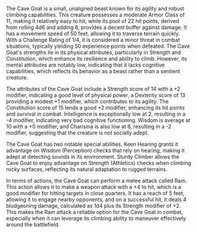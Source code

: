 The Cave Goat is a small, unaligned beast known for its agility and robust climbing capabilities. This creature possesses a moderate Armor Class of 11, making it relatively easy to hit, while its pool of 22 hit points, derived from rolling 4d6 and adding 8, provides a decent buffer against damage. It has a movement speed of 50 feet, allowing it to traverse terrain quickly. With a Challenge Rating of 1/4, it is considered a minor threat in combat situations, typically yielding 50 experience points when defeated. The Cave Goat's strengths lie in its physical attributes, particularly in Strength and Constitution, which enhance its resilience and ability to climb. However, its mental attributes are notably low, indicating that it lacks cognitive capabilities, which reflects its behavior as a beast rather than a sentient creature.

The attributes of the Cave Goat include a Strength score of 14 with a +2 modifier, indicating a good level of physical power, a Dexterity score of 13 providing a modest +1 modifier, which contributes to its agility. The Constitution score of 15 lends a good +2 modifier, enhancing its hit points and survival in combat. Intelligence is exceptionally low at 2, resulting in a -4 modifier, indicating very bad cognitive functioning. Wisdom is average at 10 with a +0 modifier, and Charisma is also low at 6, resulting in a -2 modifier, suggesting that the creature is not socially adept.

The Cave Goat has two notable special abilities. Keen Hearing grants it advantage on Wisdom (Perception) checks that rely on hearing, making it adept at detecting sounds in its environment. Sturdy Climber allows the Cave Goat to enjoy advantage on Strength (Athletics) checks when climbing rocky surfaces, reflecting its natural adaptation to rugged terrains.

In terms of actions, the Cave Goat can perform a melee attack called Ram. This action allows it to make a weapon attack with a +4 to hit, which is a good modifier for hitting targets in close quarters. It has a reach of 5 feet, allowing it to engage nearby opponents, and on a successful hit, it deals 4 bludgeoning damage, calculated as 1d4 plus its Strength modifier of +2. This makes the Ram attack a reliable option for the Cave Goat in combat, especially when it can leverage its climbing ability to maneuver effectively around the battlefield.